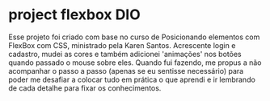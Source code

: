 # project flexbox DIO
Esse projeto foi criado com base no curso
de Posicionando elementos com FlexBox com CSS, ministrado pela Karen Santos.
Acrescente login e cadastro, mudei as cores e também adicionei 'animações' nos botões quando passado o mouse sobre eles. 
Quando fui fazendo, me propus a não acompanhar o passo a passo (apenas se eu sentisse necessário) para poder me desafiar a colocar tudo em prática o que aprendi e ir lembrando de cada detalhe para fixar os conhecimentos. 

